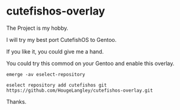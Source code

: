 # cutefishos-overlay

The Project is my hobby.

I will try my best port CutefishOS to Gentoo.

If you like it, you could give me a hand.

You could try this commod on your Gentoo and enable this overlay.

`emerge -av eselect-repository`

`eselect repository add cutefishos git https://github.com/HougeLangley/cutefishos-overlay.git`

Thanks.
